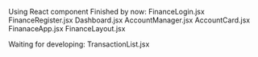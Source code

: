 Using React component
Finished by now:
FinanceLogin.jsx
FinanceRegister.jsx
Dashboard.jsx
AccountManager.jsx
AccountCard.jsx
FinanaceApp.jsx
FinanceLayout.jsx

Waiting for developing:
TransactionList.jsx
